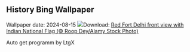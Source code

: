 ## History Bing Wallpaper
Wallpaper date: 2024-08-15
![](https://www.bing.com/th?id=OHR.RedFortID_EN-IN8417084718_UHD.jpg&w=1000)Download: [Red Fort Delhi front view with Indian National Flag (© Roop Dey/Alamy Stock Photo)](https://www.bing.com/th?id=OHR.RedFortID_EN-IN8417084718_UHD.jpg)

Auto get programm by LtgX
